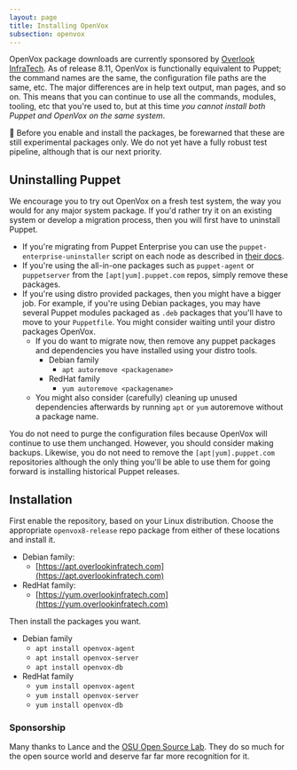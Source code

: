 ```yaml
---
layout: page
title: Installing OpenVox
subsection: openvox
---
```


OpenVox package downloads are currently sponsored by [Overlook InfraTech](https://overlookinfratech.com).
As of release 8.11, OpenVox is functionally equivalent to Puppet; the command names are the same, the configuration file paths are the same, etc.
The major differences are in help text output, man pages, and so on.
This means that you can continue to use all the commands, modules, tooling, etc that you're used to, but at this time *you cannot install both Puppet and OpenVox on the same system*.

🚨 Before you enable and install the packages, be forewarned that these are still experimental packages only.
We do not yet have a fully robust test pipeline, although that is our next priority.


## Uninstalling Puppet

We encourage you to try out OpenVox on a fresh test system, the way you would for any major system package.
If you'd rather try it on an existing system or develop a migration process, then you will first have to uninstall Puppet.

* If you're migrating from Puppet Enterprise you can use the `puppet-enterprise-uninstaller` script on each node as described in [their docs](https://www.puppet.com/docs/pe/latest/uninstalling.html).
* If you're using the all-in-one packages such as `puppet-agent` or `puppetserver` from the `[apt|yum].puppet.com` repos, simply remove these packages.
* If you're using distro provided packages, then you might have a bigger job.
  For example, if you're using Debian packages, you may have several Puppet modules packaged as `.deb` packages that you'll have to move to your `Puppetfile`.
  You might consider waiting until your distro packages OpenVox.
    * If you do want to migrate now, then remove any puppet packages and dependencies you have installed using your distro tools.
        * Debian family
          * `apt autoremove <packagename>`
        * RedHat family
          * `yum autoremove <packagename>`
    * You might also consider (carefully) cleaning up unused dependencies afterwards by running `apt` or `yum` autoremove without a package name.

You do not need to purge the configuration files because OpenVox will continue to use them unchanged.
However, you should consider making backups.
Likewise, you do not need to remove the `[apt|yum].puppet.com` repositories although the only thing you'll be able to use them for going forward is installing historical Puppet releases.


## Installation

First enable the repository, based on your Linux distribution.
Choose the appropriate `openvox8-release` repo package from either of these locations and install it.

* Debian family:
  * [https://apt.overlookinfratech.com](https://apt.overlookinfratech.com)
* RedHat family:
  * [https://yum.overlookinfratech.com](https://yum.overlookinfratech.com)

Then install the packages you want.

* Debian family
  * `apt install openvox-agent`
  * `apt install openvox-server`
  * `apt install openvox-db`
* RedHat family
  * `yum install openvox-agent`
  * `yum install openvox-server`
  * `yum install openvox-db`


### Sponsorship

Many thanks to Lance and the [OSU Open Source Lab](https://osuosl.org).
They do so much for the open source world and deserve far far more recognition for it.
